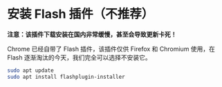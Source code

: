 # 安装 Flash 插件（不推荐）

**注意：该插件下载安装在国内非常缓慢，甚至会导致更新卡死！**

Chrome 已经自带了 Flash 插件，该插件仅供 Firefox 和 Chromium 使用，在 Flash 逐渐淘汰的今天，我们完全可以选择不安装它。

```bash
sudo apt update
sudo apt install flashplugin-installer
```
